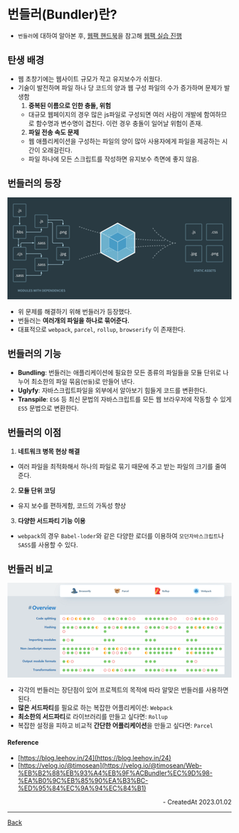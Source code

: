 # 번들러(Bundler)란?

- `번들러`에 대하여 알아본 후, [웹팩 핸드북](https://joshua1988.github.io/webpack-guide/)을 참고해 [웹팩 실습 진행](https://github.com/jiheon788/webpack-prac)

## 탄생 배경

- 웹 초창기에는 웹사이트 규모가 작고 유지보수가 쉬웠다.
- 기술이 발전하며 파일 하나 당 코드의 양과 웹 구성 파일의 수가 증가하며 문제가 발생함
  1. **중복된 이름으로 인한 충돌, 위험**
  - 대규모 웹페이지의 경우 많은 js파일로 구성되면 여러 사람이 개발에 함여하므로 함수명과 변수명이 겹친다. 이런 경우 충돌이 일어날 위험이 존재.
  2. **파일 전송 속도 문제**
  - 웹 애플리케이션을 구성하는 파일의 양이 많아 사용자에게 파일을 제공하는 시간이 오래걸린다.
  - 파일 하나에 모든 스크립트를 작성하면 유지보수 측면에 좋지 않음.

## 번들러의 등장

![wp](../images/webpack.png)

- 위 문제를 해결하기 위해 번들러가 등장했다.
- 번들러는 **여러개의 파일을 하나로 묶어준다.**
- 대표적으로 `webpack`, `parcel`, `rollup`, `browserify` 이 존재한다.

## 번들러의 기능

- **Bundling**: 번들러는 애플리케이션에 필요한 모든 종류의 파일들을 모듈 단위로 나누어 최소한의 파일 묶음(`번들`)로 만들어 낸다.
- **Uglyfy**: 자바스크립트파일을 외부에서 알아보기 힘들게 코드를 변환한다.
- **Transpile**: `ES6` 등 최신 문법의 자바스크립트를 모든 웹 브라우저에 작동할 수 있게 `ES5` 문법으로 변환한다.

## 번들러의 이점

1. **네트워크 병목 현상 해결**

- 여러 파일을 최적화해서 하나의 파일로 묶기 때문에 주고 받는 파일의 크기를 줄여준다.

2. **모듈 단위 코딩**

- 유지 보수를 편하게함, 코드의 가독성 향상

3. **다양한 서드파티 기능 이용**

- `webpack`의 경우 `Babel-loder`와 같은 다양한 로더를 이용하여 `모던자바스크립트`나 `SASS`를 사용할 수 있다.

## 번들러 비교

![b](../images/bundler.png)

- 각각의 번들러는 장단점이 있어 프로젝트의 목적에 따라 알맞은 번들러를 사용하면 된다.
- **많은 서드파티**를 필요로 하는 복잡한 어플리케이션: `Webpack`
- **최소한의 서드파티**로 라이브러리를 만들고 싶다면: `Rollup`
- 복잡한 설정을 피하고 비교적 **간단한 어플리케이션**을 만들고 싶다면: `Parcel`

#### Reference

- [https://blog.leehov.in/24](https://blog.leehov.in/24)
- [https://velog.io/@timosean](https://velog.io/@timosean/Web-%EB%B2%88%EB%93%A4%EB%9F%ACBundler%EC%9D%98-%EA%B0%9C%EB%85%90%EA%B3%BC-%ED%95%84%EC%9A%94%EC%84%B1)

<div align="right">- CreatedAt 2023.01.02</div>

---

[Back](../README.md)

